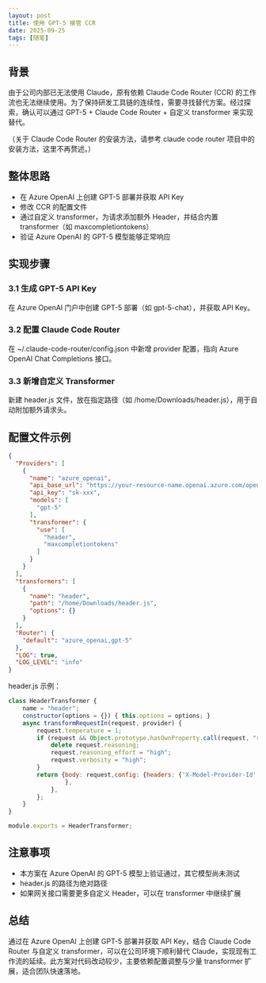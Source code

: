 ```yaml
---
layout: post
title: 使用 GPT-5 接管 CCR
date: 2025-09-25
tags: [随笔]
---
```


## 背景
由于公司内部已无法使用 Claude，原有依赖 Claude Code Router (CCR) 的工作流也无法继续使用。为了保持研发工具链的连续性，需要寻找替代方案。经过探索，确认可以通过 GPT-5 + Claude Code Router + 自定义 transformer 来实现替代。

（关于 Claude Code Router 的安装方法，请参考 claude code router 项目中的安装方法，这里不再赘述。）

## 整体思路
- 在 Azure OpenAI 上创建 GPT-5 部署并获取 API Key
- 修改 CCR 的配置文件
- 通过自定义 transformer，为请求添加额外 Header，并结合内置 transformer（如 maxcompletiontokens）
- 验证 Azure OpenAI 的 GPT-5 模型能够正常响应

## 实现步骤
### 3.1 生成 GPT-5 API Key
在 Azure OpenAI 门户中创建 GPT-5 部署（如 gpt-5-chat），并获取 API Key。

### 3.2 配置 Claude Code Router
在 ~/.claude-code-router/config.json 中新增 provider 配置，指向 Azure OpenAI Chat Completions 接口。

### 3.3 新增自定义 Transformer
新建 header.js 文件，放在指定路径（如 /home/Downloads/header.js），用于自动附加额外请求头。

## 配置文件示例
```json
{
  "Providers": [
    {
      "name": "azure_openai",
      "api_base_url": "https://your-resource-name.openai.azure.com/openai/deployments/gpt-5-chat/chat/completions?api-version=2025-04-01-preview",
      "api_key": "sk-xxx",
      "models": [
        "gpt-5"
      ],
      "transformer": {
        "use": [
          "header",
          "maxcompletiontokens"
        ]
      }
    }
  ],
  "transformers": [
    {
      "name": "header",
      "path": "/home/Downloads/header.js",
      "options": {}
    }
  ],
  "Router": {
    "default": "azure_openai,gpt-5"
  },
  "LOG": true,
  "LOG_LEVEL": "info"
}
```

header.js 示例：
```js
class HeaderTransformer {
    name = "header";
    constructor(options = {}) { this.options = options; }
    async transformRequestIn(request, provider) {
        request.temperature = 1;
        if (request && Object.prototype.hasOwnProperty.call(request, "reasoning")) {
            delete request.reasoning;
            request.reasoning_effort = "high";
            request.verbosity = "high";
        }
        return {body: request,config: {headers: {'X-Model-Provider-Id': 'azure_openai'
                },
            },
        };
    }
}

module.exports = HeaderTransformer;
```

## 注意事项
- 本方案在 Azure OpenAI 的 GPT-5 模型上验证通过，其它模型尚未测试
- header.js 的路径为绝对路径
- 如果网关接口需要更多自定义 Header，可以在 transformer 中继续扩展

## 总结
通过在 Azure OpenAI 上创建 GPT-5 部署并获取 API Key，结合 Claude Code Router 与自定义 transformer，可以在公司环境下顺利替代 Claude，实现现有工作流的延续。此方案对代码改动较少，主要依赖配置调整与少量 transformer 扩展，适合团队快速落地。
